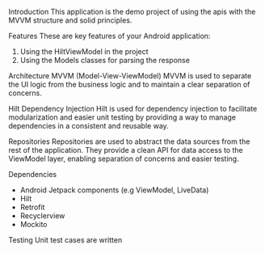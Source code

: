 Introduction
This application is the demo project of using the apis with the MVVM structure and solid principles.

Features
These are key features of your Android application:

1. Using the HiltViewModel in the project
2. Using the Models classes for parsing the response

Architecture
MVVM (Model-View-ViewModel)
MVVM is used to separate the UI logic from the business logic and to maintain a clear separation of concerns.

Hilt Dependency Injection
Hilt is used for dependency injection to facilitate modularization and easier unit testing by providing a way to manage dependencies in a consistent and reusable way.

Repositories
Repositories are used to abstract the data sources from the rest of the application. They provide a clean API for data access to the ViewModel layer, enabling separation of concerns and easier testing.

Dependencies
* Android Jetpack components (e.g ViewModel, LiveData)
* Hilt
* Retrofit
* Recyclerview
* Mockito

Testing
Unit test cases are written